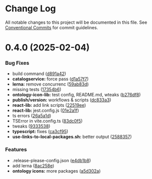 # Change Log

All notable changes to this project will be documented in this file.
See [Conventional Commits](https://conventionalcommits.org) for commit guidelines.

# 0.4.0 (2025-02-04)


### Bug Fixes

* build command ([d891a42](https://github.com/telicent-oss/rdf-libraries/commit/d891a4205ea07c3b6071629cc04bae891fba3dea))
* **catalogservice:** force pass ([d1a57f7](https://github.com/telicent-oss/rdf-libraries/commit/d1a57f7c2ea4d70733a54fb53340fd12cc968bb6))
* **lerna:** remove concurrenc ([59ab83d](https://github.com/telicent-oss/rdf-libraries/commit/59ab83dd6fb4c14149b2be78afadb3749bb7d0c2))
* missing tests ([17354b6](https://github.com/telicent-oss/rdf-libraries/commit/17354b621c8fc2a3d0a2bec102cc85c59f63a9b0))
* **ontology-icon-lib:** test config, README.md, wteaks ([b276df8](https://github.com/telicent-oss/rdf-libraries/commit/b276df861817fc237d591617f1dcabe3f1466a4c))
* **publish/version:** workflows & scripts ([dc833a3](https://github.com/telicent-oss/rdf-libraries/commit/dc833a3485073eafd21b836289e7aee1add3be8b))
* **react-lib:** add link scripts ([22519ee](https://github.com/telicent-oss/rdf-libraries/commit/22519ee59c743a514e6044689752257b721299ea))
* **react-lib:** jest.config.js ([01e2a1f](https://github.com/telicent-oss/rdf-libraries/commit/01e2a1f8d37050c01d08ae158b2015074b74840b))
* ts errors ([26a5a1d](https://github.com/telicent-oss/rdf-libraries/commit/26a5a1d9f7f83c8096aa3d929d650f1085d001f8))
* TSError in vite.config.ts ([83dc0f5](https://github.com/telicent-oss/rdf-libraries/commit/83dc0f5feae338e2af833ec10bc01bba418212ea))
* tweaks ([9333538](https://github.com/telicent-oss/rdf-libraries/commit/93335383565045120cf49680ff05f07bee110dec))
* **typescript:** fixes ([ca3cf95](https://github.com/telicent-oss/rdf-libraries/commit/ca3cf9509dcc13d8e4e2bffa8bef9cf7811bda97))
* **use-links-to-local-packages.sh:** better output ([2588357](https://github.com/telicent-oss/rdf-libraries/commit/258835775c86fa431296c975ca06202045678f44))


### Features

* .release-please-config.json ([e4db1b8](https://github.com/telicent-oss/rdf-libraries/commit/e4db1b82cda4f31406b052687bd77401c7e89512))
* add lerna ([8ac258e](https://github.com/telicent-oss/rdf-libraries/commit/8ac258e803833c044314d10a9369dd01ffe47fe7))
* **ontology icons:** more packages ([a5d302a](https://github.com/telicent-oss/rdf-libraries/commit/a5d302ab358dcb4192de5fed1ecb20d4bef62fd0))
